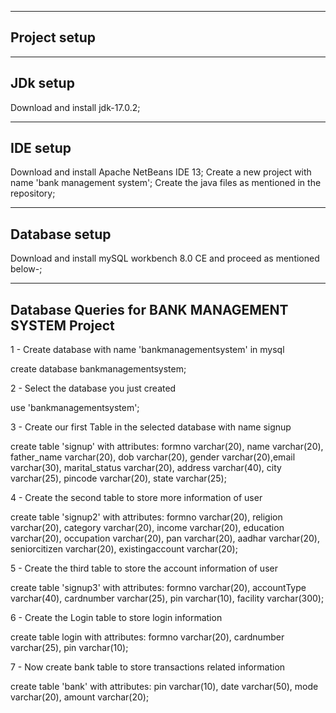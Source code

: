 -------------
Project setup
-------------


---------
JDk setup
---------
Download and install jdk-17.0.2;


---------
IDE setup
---------
Download and install Apache NetBeans IDE 13;
Create a new project with name 'bank management system';
Create the java files as mentioned in the repository;

--------------
Database setup
--------------
Download and install mySQL workbench 8.0 CE  and proceed as mentioned below-;


----------------------------------------------------
Database Queries for BANK MANAGEMENT SYSTEM Project
----------------------------------------------------

1 - Create database with name 'bankmanagementsystem' in mysql

create database bankmanagementsystem;

2 - Select the database you just created

use 'bankmanagementsystem';

3 - Create our first Table in the selected database with name signup

create table 'signup' with attributes:
formno varchar(20), name varchar(20), father_name varchar(20), dob varchar(20), gender varchar(20),email varchar(30),
marital_status varchar(20), address varchar(40), city varchar(25), pincode varchar(20), state varchar(25);

4 - Create the second table to store more information of user

create table 'signup2' with attributes:
formno varchar(20), religion varchar(20), category varchar(20), income varchar(20), education varchar(20),
occupation varchar(20), pan varchar(20), aadhar varchar(20), seniorcitizen varchar(20), existingaccount varchar(20);

5 - Create the third table to store the account information of user

create table 'signup3' with attributes:
formno varchar(20), accountType varchar(40), cardnumber varchar(25), pin varchar(10), facility varchar(300);

6 - Create the Login table to store login information

create table login with attributes:
formno varchar(20), cardnumber varchar(25), pin varchar(10);

7 - Now create bank table to store transactions related information 

create table 'bank' with attributes:
pin varchar(10), date varchar(50), mode varchar(20), amount varchar(20);





